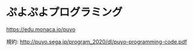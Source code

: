 # ぷよぷよプログラミング

https://edu.monaca.io/puyo

規約: http://puyo.sega.jp/program_2020/dl/puyo-programming-code.pdf
